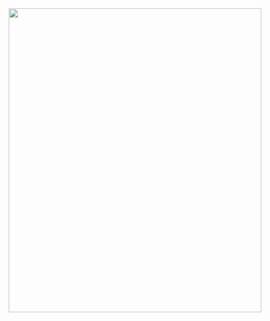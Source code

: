 <div align = "center">
 <img src="https://www.canva.com/design/DAFeyCuuaWU/view" width="500" height="600">
</div>
